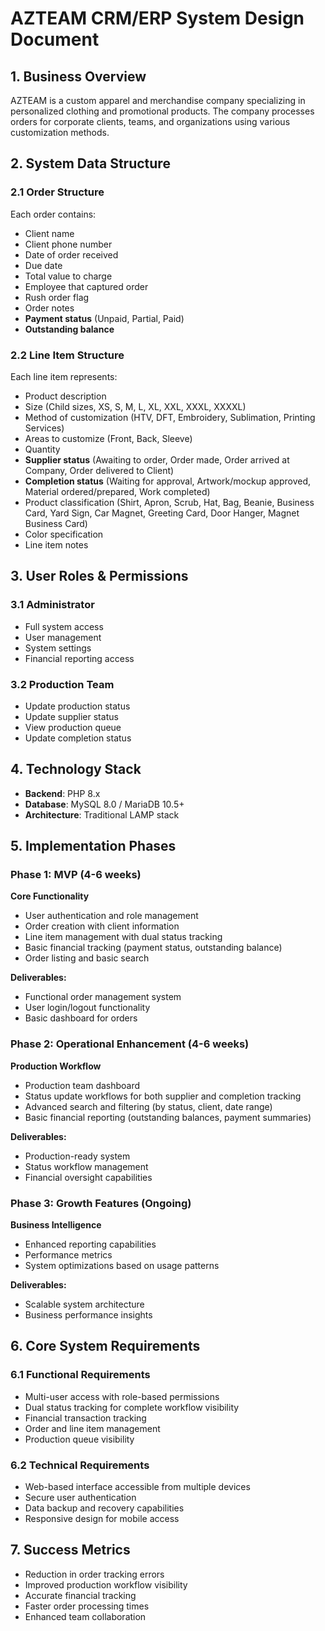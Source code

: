 # AZTEAM CRM/ERP System Design Document

## 1. Business Overview

AZTEAM is a custom apparel and merchandise company specializing in personalized clothing and promotional products. The company processes orders for corporate clients, teams, and organizations using various customization methods.

## 2. System Data Structure

### 2.1 Order Structure
Each order contains:
- Client name
- Client phone number
- Date of order received
- Due date
- Total value to charge
- Employee that captured order
- Rush order flag
- Order notes
- **Payment status** (Unpaid, Partial, Paid)
- **Outstanding balance**

### 2.2 Line Item Structure
Each line item represents:
- Product description
- Size (Child sizes, XS, S, M, L, XL, XXL, XXXL, XXXXL)
- Method of customization (HTV, DFT, Embroidery, Sublimation, Printing Services)
- Areas to customize (Front, Back, Sleeve)
- Quantity
- **Supplier status** (Awaiting to order, Order made, Order arrived at Company, Order delivered to Client)
- **Completion status** (Waiting for approval, Artwork/mockup approved, Material ordered/prepared, Work completed)
- Product classification (Shirt, Apron, Scrub, Hat, Bag, Beanie, Business Card, Yard Sign, Car Magnet, Greeting Card, Door Hanger, Magnet Business Card)
- Color specification
- Line item notes

## 3. User Roles & Permissions

### 3.1 Administrator
- Full system access
- User management
- System settings
- Financial reporting access

### 3.2 Production Team
- Update production status
- Update supplier status
- View production queue
- Update completion status

## 4. Technology Stack

- **Backend**: PHP 8.x
- **Database**: MySQL 8.0 / MariaDB 10.5+
- **Architecture**: Traditional LAMP stack

## 5. Implementation Phases

### Phase 1: MVP (4-6 weeks)
**Core Functionality**
- User authentication and role management
- Order creation with client information
- Line item management with dual status tracking
- Basic financial tracking (payment status, outstanding balance)
- Order listing and basic search

**Deliverables:**
- Functional order management system
- User login/logout functionality
- Basic dashboard for orders

### Phase 2: Operational Enhancement (4-6 weeks)
**Production Workflow**
- Production team dashboard
- Status update workflows for both supplier and completion tracking
- Advanced search and filtering (by status, client, date range)
- Basic financial reporting (outstanding balances, payment summaries)

**Deliverables:**
- Production-ready system
- Status workflow management
- Financial oversight capabilities

### Phase 3: Growth Features (Ongoing)
**Business Intelligence**
- Enhanced reporting capabilities
- Performance metrics
- System optimizations based on usage patterns

**Deliverables:**
- Scalable system architecture
- Business performance insights

## 6. Core System Requirements

### 6.1 Functional Requirements
- Multi-user access with role-based permissions
- Dual status tracking for complete workflow visibility
- Financial transaction tracking
- Order and line item management
- Production queue visibility

### 6.2 Technical Requirements
- Web-based interface accessible from multiple devices
- Secure user authentication
- Data backup and recovery capabilities
- Responsive design for mobile access

## 7. Success Metrics
- Reduction in order tracking errors
- Improved production workflow visibility
- Accurate financial tracking
- Faster order processing times
- Enhanced team collaboration